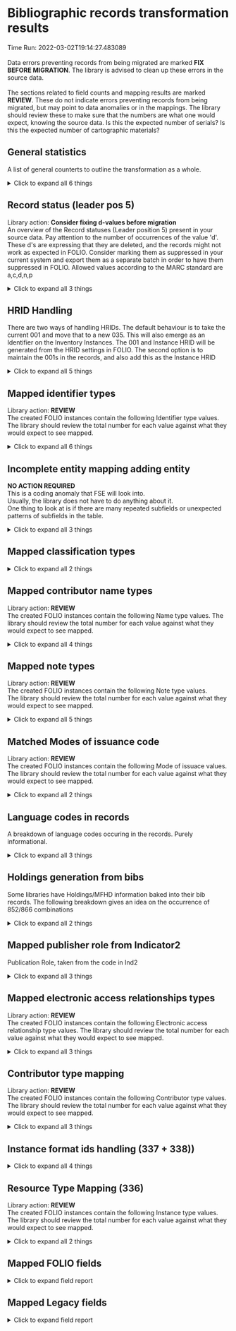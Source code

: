 # Bibliographic records transformation results   
Time Run: 2022-03-02T19:14:27.483089   
<br/>Data errors preventing records from being migrated are marked **FIX BEFORE MIGRATION**. The library is advised to clean up these errors in the source data.<br/><br/> The sections related to field counts and mapping results are marked **REVIEW**. These do not indicate errors preventing records from being migrated, but may point to data anomalies or in the mappings. The library should review these to make sure that the numbers are what one would expect, knowing the source data. Is this the expected number of serials? Is this the expected number of cartographic materials?
   
## General statistics    
A list of general counterts to outline the transformation as a whole.    
<details><summary>Click to expand all 6 things</summary>     
   
Measure | Count   
--- | ---:   
Lines written to identifier map | 14   
Records in file before parsing | 14   
Records successfully parsed from MARC21 | 14   
Records successfully transformed into FOLIO objects | 14   
Total number of Tags processed | 449   
</details>   
   
## Record status (leader pos 5)    
Library action: **Consider fixing d-values before migration**<br/>An overview of the Record statuses (Leader position 5) present in your source data.    Pay attention to the number of occurrences of the value 'd'. These d's are expressing that they are deleted, and the records might not work as expected in FOLIO. Consider marking them as suppressed in your current system and export them as a separate batch in order to have them suppressed in FOLIO. Allowed values according to the MARC standard are a,c,d,n,p    
<details><summary>Click to expand all 3 things</summary>     
   
Measure | Count   
--- | ---:   
c | 4   
n | 10   
</details>   
   
## HRID Handling    
There are two ways of handling HRIDs. The default behaviour is to take the current 001 and move that to a new 035. This will also emerge as an Identifier on the Inventory Instances. The 001 and Instance HRID will be generated from the HRID settings in FOLIO. The second option is to maintain the 001s in the records, and also add this as the Instance HRID    
<details><summary>Click to expand all 5 things</summary>     
   
Measure | Count   
--- | ---:   
Added 035 from 001 | 14   
Created HRID using default settings | 14   
Values in 003: SE-LIBR | 4   
Values in 003: SwePub | 10   
</details>   
   
## Mapped identifier types    
Library action: **REVIEW** <br/>The created FOLIO instances contain the following Identifier type values. The library should review the total number for each value against what they would expect to see mapped.    
<details><summary>Click to expand all 6 things</summary>     
   
Measure | Count   
--- | ---:   
020 -> ISBN | 3   
024 -> ISMN | 19   
024 -> Other Standard Identifier | 19   
024 -> UPC | 19   
035 -> System Control Number | 16   
</details>   
   
## Incomplete entity mapping adding entity    
**NO ACTION REQUIRED** <br/>This is a coding anomaly that FSE will look into.  <br/>Usually, the library does not have to do anything about it.<br/> One thing to look at is if there are many repeated subfields or unexpected patterns of subfields in the table.    
<details><summary>Click to expand all 3 things</summary>     
   
Measure | Count   
--- | ---:   
020 a:has_value - q:has_value ->>-->> identifiers identifierTypeId:'False' - value:'True'   | 1   
020 a:has_value ->>-->> identifiers identifierTypeId:'False' - value:'False'   | 2   
</details>   
   
## Mapped classification types    
    
<details><summary>Click to expand all 2 things</summary>     
   
Measure | Count   
--- | ---:   
Dewey | 2   
</details>   
   
## Mapped contributor name types    
Library action: **REVIEW** <br/>The created FOLIO instances contain the following Name type values. The library should review the total number for each value against what they would expect to see mapped.    
<details><summary>Click to expand all 4 things</summary>     
   
Measure | Count   
--- | ---:   
100 -> Personal name | 14   
700 -> Personal name | 42   
710 -> Corporate name | 10   
</details>   
   
## Mapped note types    
Library action: **REVIEW** <br/>The created FOLIO instances contain the following Note type values.  <br/>The library should review the total number for each value against what they would expect to see mapped.    
<details><summary>Click to expand all 5 things</summary>     
   
Measure | Count   
--- | ---:   
500 (General note) -> General note | 12   
502 (Dissertation note) -> Dissertation note | 1   
520 (Summary) -> Summary | 10   
546 (Language note) -> Language note | 1   
</details>   
   
## Matched Modes of issuance code    
Library action: **REVIEW** <br/>The created FOLIO instances contain the following Mode of issuace values. The library should review the total number for each value against what they would expect to see mapped.    
<details><summary>Click to expand all 2 things</summary>     
   
Measure | Count   
--- | ---:   
single unit -- 9d18a02f-5897-4c31-9106-c9abb5c7ae8b | 14   
</details>   
   
## Language codes in records    
A breakdown of language codes occuring in the records. Purely informational.    
<details><summary>Click to expand all 3 things</summary>     
   
Measure | Count   
--- | ---:   
eng | 12   
swe | 3   
</details>   
   
## Holdings generation from bibs    
Some libraries have Holdings/MFHD information baked into their bib records. The following breakdown gives an idea on the occurrence of 852/866 combinations    
<details><summary>Click to expand all 2 things</summary>     
   
Measure | Count   
--- | ---:   
Records with both 852s and at least one 86X | 2   
</details>   
   
## Mapped publisher role from Indicator2    
Publication Role, taken from the code in Ind2    
<details><summary>Click to expand all 3 things</summary>     
   
Measure | Count   
--- | ---:   
264 ind2 1->Publication | 12   
264 ind2 3->Manufacture | 2   
</details>   
   
## Mapped electronic access relationships types    
Library action: **REVIEW** <br/>The created FOLIO instances contain the following Electronic access relationship type values. The library should review the total number for each value against what they would expect to see mapped.    
<details><summary>Click to expand all 3 things</summary>     
   
Measure | Count   
--- | ---:   
No information provided | 20   
Related resource | 1   
</details>   
   
## Contributor type mapping    
Library action: **REVIEW** <br/>The created FOLIO instances contain the following Contributor type values. The library should review the total number for each value against what they would expect to see mapped.    
<details><summary>Click to expand all 3 things</summary>     
   
Measure | Count   
--- | ---:   
Contributor type code Author found for $4 "aut" (aut)) | 54   
Contributor type code Originator found for $4 "org" (org)) | 10   
</details>   
   
## Instance format ids handling (337 + 338))    
    
<details><summary>Click to expand all 4 things</summary>     
   
Measure | Count   
--- | ---:   
338$b is missing. Will try parse from 337$a and 338$b | 10   
Successful match  - "nc"->unmediated -- volume | 1   
Successful match  - nc->unmediated -- volume | 1   
</details>   
   
## Resource Type Mapping (336)    
Library action: **REVIEW** <br/>The created FOLIO instances contain the following Instance type values. The library should review the total number for each value against what they would expect to see mapped.    
<details><summary>Click to expand all 2 things</summary>     
   
Measure | Count   
--- | ---:   
336$b text mapped from txt | 1   
</details>   

## Mapped FOLIO fields
<details><summary>Click to expand field report</summary>     

FOLIO Field | Mapped | Unmapped  
--- | --- | ---:  
_version | 0 (0%) | 14  
administrativeNotes | 0 (0%) | 14  
alternativeTitles | 0 (0%) | 14  
catalogedDate | 0 (0%) | 14  
classifications | 0 (0%) | 14  
classifications.classificationNumber | 2 (14%) | 12  
classifications.classificationTypeId | 2 (14%) | 12  
contributors.contributorNameTypeId | 66 (471%) | 0  
contributors.contributorTypeId | 66 (471%) | 0  
contributors.contributorTypeText | 66 (471%) | 0  
contributors.name | 66 (471%) | 0  
contributors.primary | 14 (100%) | 0  
editions | 0 (0%) | 14  
electronicAccess | 0 (0%) | 14  
electronicAccess.linkText | 11 (79%) | 3  
electronicAccess.relationshipId | 21 (150%) | 0  
electronicAccess.uri | 21 (150%) | 0  
holdingsRecords2 | 0 (0%) | 14  
hrid | 14 (100%) | 0  
id | 14 (100%) | 0  
identifiers.identifierTypeId | 76 (543%) | 0  
identifiers.value | 76 (543%) | 0  
indexTitle | 14 (100%) | 0  
instanceFormats | 0 (0%) | 14  
instanceTypeId | 14 (100%) | 0  
matchKey | 0 (0%) | 14  
metadata.createdByUserId | 14 (100%) | 0  
metadata.createdDate | 14 (100%) | 0  
metadata.updatedByUserId | 14 (100%) | 0  
metadata.updatedDate | 14 (100%) | 0  
modeOfIssuanceId | 14 (100%) | 0  
natureOfContentTermIds | 0 (0%) | 14  
notes | 0 (0%) | 14  
notes.instanceNoteTypeId | 24 (171%) | 0  
notes.note | 24 (171%) | 0  
physicalDescriptions | 0 (0%) | 14  
previouslyHeld | 0 (0%) | 14  
publication | 0 (0%) | 14  
publication.dateOfPublication | 14 (100%) | 0  
publication.place | 5 (36%) | 9  
publication.publisher | 10 (71%) | 4  
publication.role | 14 (100%) | 0  
publicationFrequency | 0 (0%) | 14  
publicationPeriod | 0 (0%) | 14  
publicationRange | 0 (0%) | 14  
series | 0 (0%) | 14  
source | 14 (100%) | 0  
sourceRecordFormat | 0 (0%) | 14  
statisticalCodeIds | 0 (0%) | 14  
statusId | 0 (0%) | 14  
statusUpdatedDate | 0 (0%) | 14  
subjects | 0 (0%) | 14  
tags | 0 (0%) | 14  
title | 14 (100%) | 0  
</details>   

## Mapped Legacy fields
<details><summary>Click to expand field report</summary>     

Legacy Field | Present | Mapped | Unmapped  
--- | --- | --- | ---:  
001 | 14 (100.0%) | 14 (100%) | 0  
003 | 14 (100.0%) | 0 (0%) | 14  
005 | 4 (28.6%) | 0 (0%) | 4  
008 | 14 (100.0%) | 14 (100%) | 0  
020 | 3 (21.4%) | 3 (21%) | 0  
024 | 19 (135.7%) | 19 (136%) | 0  
035 | 18 (128.6%) | 18 (129%) | 0  
040 | 14 (100.0%) | 0 (0%) | 14  
041 | 14 (100.0%) | 14 (100%) | 0  
042 | 12 (85.7%) | 0 (0%) | 12  
072 | 20 (142.9%) | 0 (0%) | 20  
082 | 2 (14.3%) | 2 (14%) | 0  
084 | 6 (42.9%) | 0 (0%) | 6  
100 | 14 (100.0%) | 14 (100%) | 0  
245 | 14 (100.0%) | 14 (100%) | 0  
260 | 1 (7.1%) | 1 (7%) | 0  
264 | 14 (100.0%) | 14 (100%) | 0  
300 | 4 (28.6%) | 4 (29%) | 0  
336 | 1 (7.1%) | 1 (7%) | 0  
337 | 1 (7.1%) | 0 (0%) | 1  
338 | 11 (78.6%) | 11 (79%) | 0  
440 | 2 (14.3%) | 0 (0%) | 2  
490 | 1 (7.1%) | 0 (0%) | 1  
500 | 12 (85.7%) | 12 (86%) | 0  
502 | 1 (7.1%) | 1 (7%) | 0  
520 | 10 (71.4%) | 10 (71%) | 0  
546 | 1 (7.1%) | 1 (7%) | 0  
599 | 1 (7.1%) | 0 (0%) | 1  
650 | 31 (221.4%) | 31 (221%) | 0  
653 | 53 (378.6%) | 0 (0%) | 53  
655 | 1 (7.1%) | 1 (7%) | 0  
700 | 42 (300.0%) | 42 (300%) | 0  
710 | 10 (71.4%) | 10 (71%) | 0  
773 | 9 (64.3%) | 0 (0%) | 9  
830 | 1 (7.1%) | 1 (7%) | 0  
841 | 11 (78.6%) | 0 (0%) | 11  
852 | 12 (85.7%) | 0 (0%) | 12  
856 | 21 (150.0%) | 21 (150%) | 0  
887 | 6 (42.9%) | 0 (0%) | 6  
900 | 1 (7.1%) | 0 (0%) | 1  
955 | 8 (57.1%) | 0 (0%) | 8  
976 | 1 (7.1%) | 0 (0%) | 1  
</details>   
